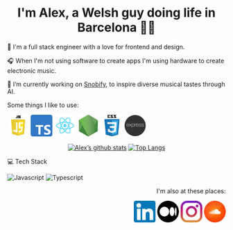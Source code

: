 <h1 align="center">I'm Alex, a Welsh guy doing life in Barcelona 💃🏻</h1>



🎨 I'm a full stack engineer with a love for frontend and design.

🎧 When I'm not using software to create apps I'm using hardware to create electronic music.

🔭 I’m currently working on [Snobify](https://main--snobify.netlify.app/), to inspire diverse musical tastes through AI.



Some things I like to use:
<p>
  <img src="js.png" style= "height: 50px;" />
  <img src=ts.png style= "height: 50px;" />
  <img src="react.png" style= "height: 50px;" />
  <img src="nodejs.png" style= "height: 50px;" />
  <img src="css.png" style= "height: 50px;" />
  <img src="express.webp" style= "height: 50px;" />
</p>



<div align="center">
  
  [![Alex’s github stats](https://github-readme-stats.vercel.app/api?username=alexryanjones&show_icons=true&theme=highcontrast)](https://github.com/alexryanjones)
  [![Top Langs](https://github-readme-stats.vercel.app/api/top-langs/?username=alexryanjones&layout=compact&show_icons=true&theme=highcontrast)](https://github.com/alexryanjones)
  
</div>


💻 Tech Stack

![Javascript](https://img.shields.io/badge/JS-Javascript-lightgrey&logoColor=Yellow)
![Typescript](https://img.shields.io/badge/-Typescript-C21325?style=plastic&logo=Typescript&logoColor=Blue)



<p align="right"> 
  I'm also at these places:  
</p>
<p align="right">
  <a href="https://www.linkedin.com/in/alexryanjones/"><img src="linkedin.png" style= "height: 50px;"/></a>
  <a href="https://medium.com/@alexryanjones"><img src="medium.png" style= "height: 50px;"/></a>
  <a href="https://www.instagram.com/alexryanjones/"><img src="instagram.png" style= "height: 50px;"/></a>
  <a href="https://soundcloud.com/alexryanjones"><img src="soundcloud.png" style= "height: 50px;"/></a>
</p>
